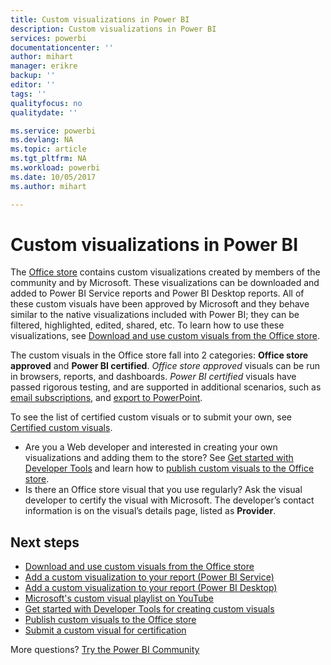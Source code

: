 ```yaml
---
title: Custom visualizations in Power BI
description: Custom visualizations in Power BI
services: powerbi
documentationcenter: ''
author: mihart
manager: erikre
backup: ''
editor: ''
tags: ''
qualityfocus: no
qualitydate: ''

ms.service: powerbi
ms.devlang: NA
ms.topic: article
ms.tgt_pltfrm: NA
ms.workload: powerbi
ms.date: 10/05/2017
ms.author: mihart

---
```

# Custom visualizations in Power BI
The [Office store](https://appsource.microsoft.com/marketplace/apps?product=power-bi-visuals) contains custom visualizations created by members of the community and by Microsoft. These visualizations can be downloaded and added to Power BI Service reports and Power BI Desktop reports. All of these custom visuals have been approved by Microsoft and they behave similar to the native visualizations included with Power BI; they can be filtered, highlighted, edited, shared, etc. To learn how to use these visualizations, see [Download and use custom visuals from the Office store](service-custom-visuals-office-store.md).

The custom visuals in the Office store fall into 2 categories: **Office store approved** and **Power BI certified**. *Office store approved* visuals can be run in browsers, reports, and dashboards.  *Power BI certified* visuals have passed rigorous testing, and are supported in additional scenarios, such as [email subscriptions](service-report-subscribe.md), and [export to PowerPoint](service-publish-to-powerpoint.md).

To see the list of certified custom visuals or to submit your own, see [Certified custom visuals](power-bi-custom-visuals-certified.md).

* Are you a Web developer and interested in creating your own visualizations and adding them to the store?  See [Get started with Developer Tools](service-custom-visuals-getting-started-with-developer-tools.md) and learn how to [publish custom visuals to the Office store](https://appsource.microsoft.com/marketplace/apps?product=power-bi-visuals).
* Is there an Office store visual that you use regularly? Ask the visual developer to certify the visual with Microsoft.  The developer’s contact information is on the visual’s details page, listed as **Provider**.

## Next steps
* [Download and use custom visuals from the Office store](service-custom-visuals-office-store.md)
* [Add a custom visualization to your report (Power BI Service)](power-bi-report-add-custom-visual.md)
* [Add a custom visualization to your report (Power BI Desktop)](power-bi-custom-visuals-use.md)
* [Microsoft's custom visual playlist on YouTube](https://www.youtube.com/playlist?list=PL1N57mwBHtN1vIjfvuBIzZllrmKo-Vz6x)  
* [Get started with Developer Tools for creating custom visuals](service-custom-visuals-getting-started-with-developer-tools.md)
* [Publish custom visuals to the Office store](developer/office-store.md)  
* [Submit a custom visual for certification](power-bi-custom-visuals-certified.md)

More questions? [Try the Power BI Community](http://community.powerbi.com/)

